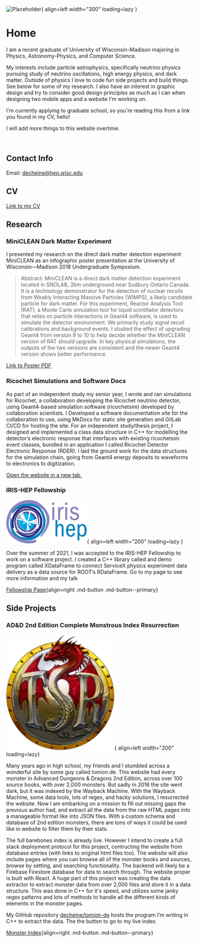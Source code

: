 ![Placeholder](img/HeadshotWhiteCircular.png){ align=left width="300" loading=lazy }

# Home

I am a recent graduate of University of Wisconsin-Madison majoring in Physics, Astronomy-Physics, and Computer Science.

My interests include particle astrophysics, specifically neutrino physics pursuing study of neutrino oscillations, high energy physics, and dark matter. Outside of physics I love to code fun side projects and build things. See below for some of my research. I also have an interest in graphic design and try to consider good design principles as much as I can when designing two mobile apps and a website I'm working on.

I'm currently applying to graduate school, so you're reading this from a link you found in my CV, hello!

I will add more things to this website overtime.

<br clear="left"/>

## Contact Info

Email: [decheine@hep.wisc.edu](mailto:decheine@hep.wisc.edu)

## CV

[Link to my CV](/files/CV_v1.3.pdf)

## Research

### MiniCLEAN Dark Matter Experiment

I presented my research on the direct dark matter detection experiment MiniCLEAN as an infographic poster presentation at the University of Wisconsin—Madison 2018 Undergraduate Symposium.

> Abstract: MiniCLEAN is a direct dark matter detection experiment located in SNOLAB, 2km underground near Sudbury Ontario Canada. It is a technology demonstrator for the detection of nuclear recoils from Weakly Interacting Massive Particles (WIMPS), a likely candidate particle for dark matter. For this experiment, Reactor Analysis Tool (RAT), a Monte Carlo simulation tool for liquid scintillator detectors that relies on particle interactions in Geant4 software, is used to simulate the detector environment. We primarily study signal recoil calibrations and background events. I studied the effect of upgrading Geant4 from version 9 to 10 to help decide whether the MiniCLEAN version of RAT should upgrade. In key physical simulations, the outputs of the two versions are consistent and the newer Geant4 version shows better performance.

[Link to Poster PDF](/files/SymposiumPosterFinal.pdf)

### Ricochet Simulations and Software Docs

As part of an independent study my senior year, I wrote and ran simulations for Ricochet, a collaboration developing the Ricochet neutrino detector, using Geant4-based simulation software (ricochetsim) developed by collaboration scientists.
I Developed a software documentation site for the collaboration to use, using MkDocs for static site generation and GitLab CI/CD for hosting the site.
For an independent study/thesis project, I designed and implemented a class data structure in C++ for modelling the detector’s electronic response that interfaces with existing ricochetsim event classes, bundled in an application I called Ricochet Detector Electronic Response (RDER).
I laid the ground work for the data structures for the simulation chain, going from Geant4 energy deposits to waveforms to electronics to digitization.

[Open the website in a new tab.](https://decheine.gitlab.io/mkdocs/)

### IRIS-HEP Fellowship

![Placeholder](img/iris-hep.png){ align=left width="200" loading=lazy }

Over the summer of 2021, I was accepted to the IRIS-HEP Fellowship to work on a software project. I created a C++ library called and demo program called XDataFrame to connect ServiceX physics experiment data delivery as a data source for ROOT’s RDataFrame. Go to my page to see more information and my talk

[Fellowship Page](https://iris-hep.org/fellows/decheine.html){align=right .md-button .md-button--primary}

## Side Projects

### AD&D 2nd Edition Complete Monstrous Index Resurrection

![Placeholder](img/tsr.png){ align=left width="200" loading=lazy}

Many years ago in high school, my friends and I stumbled across a wonderful site by some guy called lomion.de. This website had every monster in Advanced Dungeons & Dragons 2nd Edition, across over 100 source books, with over 2,000 monsters. But sadly in 2016 the site went dark, but it was indexed by the Wayback Machine. With the Wayback Machine, some data tools, lots of regex, and hacky solutions, I resurrected the website. Now I am embarking on a mission to fill out missing gaps the previous author had, and extract all the data from the raw HTML pages into a manageable format like into JSON files. With a custom schema and database of 2nd edition monsters, there are tons of ways it could be used like in website to filter them by their stats.

The full barebones index is already live. However I intend to create a full stack deployment protocol for this project, contructing the website from database entries (with links to original html files too). The website will also include pages where you can browse all of the monster books and sources, browse by setting, and searching functionality. The backend will likely be a Firebase Firestore database for data to search through. The website proper is built with React. A huge part of this project was creating the data extractor to extract monster data from over 2,000 files and store it in a data structure. This was done in C++ for it's speed, and utilizes some janky regex patterns and lots of methods to handle all the different kinds of elements in the monster pages.

My GitHub repository [decheine/lomion-de](https://github.com/decheine/lomion-de) hosts the program I’m writing in C++ to extract the data. The the button to go to my live index.

[Monster Index](https://decheine.github.io/lomion-de/){align=right .md-button .md-button--primary}
